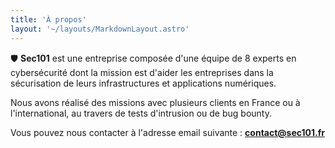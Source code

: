 ```yaml
---
title: 'À propos'
layout: '~/layouts/MarkdownLayout.astro'
---
```


🛡️ **Sec101** est une entreprise composée d'une équipe de 8 experts en cybersécurité dont la mission est d'aider les entreprises dans la sécurisation de leurs infrastructures et applications numériques.

Nous avons réalisé des missions avec plusieurs clients en France ou à l'international, au travers de tests d'intrusion ou de bug bounty.

Vous pouvez nous contacter à l'adresse email suivante : **contact@sec101.fr**